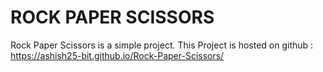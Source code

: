 # ROCK PAPER SCISSORS
Rock Paper Scissors is a simple project.
This Project is hosted on github : https://ashish25-bit.github.io/Rock-Paper-Scissors/
